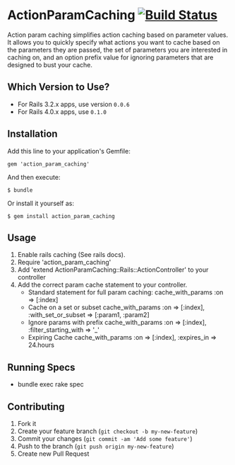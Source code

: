 # ActionParamCaching [![Build Status](https://travis-ci.org/pennymac/action_param_caching.png?branch=master)](https://travis-ci.org/pennymac/action_param_caching)

Action param caching simplifies action caching based on parameter values. It allows you to quickly specify what actions you want to cache based on the parameters they are passed, the set of parameters you are interested in caching on, and an option prefix value for ignoring parameters that are designed to bust your cache.

## Which Version to Use?

* For Rails 3.2.x apps, use version ```0.0.6```
* For Rails 4.0.x apps, use ```0.1.0```

## Installation

Add this line to your application's Gemfile:

    gem 'action_param_caching'

And then execute:

    $ bundle

Or install it yourself as:

    $ gem install action_param_caching

## Usage

 1. Enable rails caching (See rails docs).
 2. Require 'action_param_caching'
 3. Add 'extend ActionParamCaching::Rails::ActionController' to your controller
 4. Add the correct param cache statement to your controller.
    - Standard statement for full param caching:
      cache_with_params :on => [:index]
    - Cache on a set or subset
      cache_with_params :on => [:index], :with_set_or_subset => [:param1, :param2]
    - Ignore params with prefix
      cache_with_params :on => [:index], :filter_starting_with => '_'
    - Expiring Cache
      cache_with_params :on => [:index], :expires_in => 24.hours

## Running Specs

* bundle exec rake spec

## Contributing

1. Fork it
2. Create your feature branch (`git checkout -b my-new-feature`)
3. Commit your changes (`git commit -am 'Add some feature'`)
4. Push to the branch (`git push origin my-new-feature`)
5. Create new Pull Request
